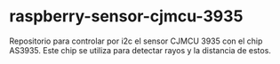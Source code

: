 # raspberry-sensor-cjmcu-3935

Repositorio para controlar por i2c el sensor CJMCU 3935 con el chip AS3935.
Este chip se utiliza para detectar rayos y la distancia de estos.